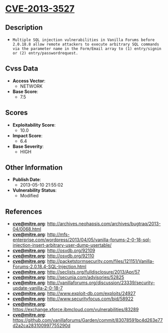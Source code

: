 
# [CVE-2013-3527](http://archives.neohapsis.com/archives/bugtraq/2013-04/0068.html)

## Description

- `Multiple SQL injection vulnerabilities in Vanilla Forums before 2.0.18.8 allow remote attackers to execute arbitrary SQL commands via the parameter name in the Form/Email array to (1) entry/signin or (2) entry/passwordrequest.`

## Cvss Data

- **Access Vector**:
  - NETWORK
- **Base Score**:
  - 7.5

## Scores

- **Exploitability Score**:
  - 10.0
- **Impact Score**:
  - 6.4
- **Base Severity**:
  - HIGH

## Other Information

- **Publish Date**:
  - 2013-05-10 21:55:02
- **Vulnerability Status**:
  - Modified

## References

- **cve@mitre.org**: http://archives.neohapsis.com/archives/bugtraq/2013-04/0068.html
- **cve@mitre.org**: http://mfs-enterprise.com/wordpress/2013/04/05/vanilla-forums-2-0-18-sql-injection-insert-arbitrary-user-dump-usertable/
- **cve@mitre.org**: http://osvdb.org/92109
- **cve@mitre.org**: http://osvdb.org/92110
- **cve@mitre.org**: http://packetstormsecurity.com/files/121151/Vanilla-Forums-2.0.18.4-SQL-Injection.html
- **cve@mitre.org**: http://seclists.org/fulldisclosure/2013/Apr/57
- **cve@mitre.org**: http://secunia.com/advisories/52825
- **cve@mitre.org**: http://vanillaforums.org/discussion/23339/security-update-vanilla-2-0-18-7
- **cve@mitre.org**: http://www.exploit-db.com/exploits/24927
- **cve@mitre.org**: http://www.securityfocus.com/bid/58922
- **cve@mitre.org**: https://exchange.xforce.ibmcloud.com/vulnerabilities/83289
- **cve@mitre.org**: https://github.com/vanillaforums/Garden/commit/83078591bc4d263e77d2a2ca283100997755290d
